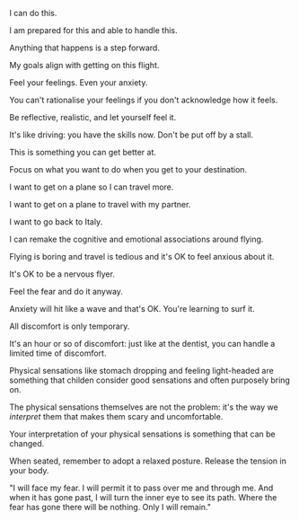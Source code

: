 I can do this. 

I am prepared for this and able to handle this.

Anything that happens is a step forward.

My goals align with getting on this flight.

Feel your feelings. Even your anxiety.

You can't rationalise your feelings if you don't acknowledge how it feels. 

Be reflective, realistic, and let yourself feel it.

It's like driving: you have the skills now. Don't be put off by a stall.

This is something you can get better at.

Focus on what you want to do when you get to your destination.

I want to get on a plane so I can travel more.

I want to get on a plane to travel with my partner.

I want to go back to Italy.

I can remake the cognitive and emotional associations around flying. 

Flying is boring and travel is tedious and it's OK to feel anxious about it. 

It's OK to be a nervous flyer.

Feel the fear and do it anyway.

Anxiety will hit like a wave and that's OK. You're learning to surf it.

All discomfort is only temporary.

It's an hour or so of discomfort: just like at the dentist, you can handle a limited time of discomfort. 

Physical sensations like stomach dropping and feeling light-headed are something that childen consider good sensations and often purposely bring on.

The physical sensations themselves are not the problem: it's the way we *interpret* them that makes them scary and uncomfortable.

Your interpretation of your physical sensations is something that can be changed. 

When seated, remember to adopt a relaxed posture. Release the tension in your body. 

"I will face my fear. I will permit it to pass over me and through me. And when it has gone past, I will turn the inner eye to see its path. Where the fear has gone there will be nothing. Only I will remain."